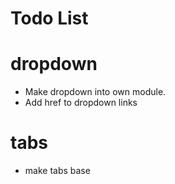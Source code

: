 Todo List
=========================

dropdown
=========================

- Make dropdown into own module.
- Add href to dropdown links

tabs
=========================

- make tabs base